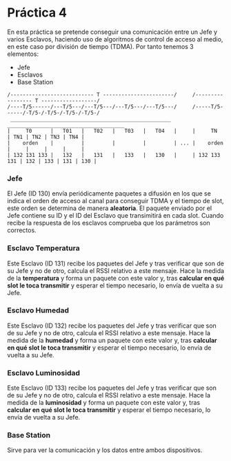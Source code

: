 # Práctica 4

En esta práctica se pretende conseguir una comunicación entre un Jefe y varios Esclavos, haciendo uso de algoritmos de control de acceso al medio, en este caso por división de tiempo (TDMA). Por tanto tenemos 3 elementos:
* Jefe
* Esclavos
* Base Station

```
/--------------------------- T -----------------------/     /----------------- T ------------------/
/----T/5------/---T/5---/---T/5---/---T/5---/---T/5---/     /-----T/5------/-T/5-/-T/5-/-T/5-/-T/5-/
 ____________________________________________________       ______________________________________
|     T0      |   T01   |   T02   |   T03   |   T04   |     |     TN      | TN1 | TN2 | TN3 | TN4 |
|    orden    |         |         |         |         | ... |    orden    |     |     |     |     |
| 132 131 133 |   132   |   131   |   133   |   130   |     | 132 133 131 | 132 | 133 | 131 | 130 |
```

### Jefe
El Jefe (ID 130) envía periódicamente paquetes a difusión en los que se indica el orden de acceso al canal para conseguir TDMA y el tiempo de slot, este orden se determina de manera **aleatoria**. El paquete enviado por el Jefe contiene su ID y el ID del Esclavo que transimitirá en cada slot. Cuando recibe la respuesta de los esclavos comprueba que los parámetros son correctos.

### Esclavo Temperatura
Este Esclavo (ID 131) recibe los paquetes del Jefe y tras verificar que son de su Jefe y no de otro, calcula el RSSI relativo a este mensaje. Hace la medida de la **temperatura** y forma un paquete con este valor y, tras **calcular en qué slot le toca transmitir** y esperar el tiempo necesario, lo envía de vuelta a su Jefe.

### Esclavo Humedad
Este Esclavo (ID 132) recibe los paquetes del Jefe y tras verificar que son de su Jefe y no de otro, calcula el RSSI relativo a este mensaje. Hace la medida de la **humedad** y forma un paquete con este valor y, tras **calcular en qué slot le toca transmitir** y esperar el tiempo necesario, lo envía de vuelta a su Jefe.

### Esclavo Luminosidad
Este Esclavo (ID 133) recibe los paquetes del Jefe y tras verificar que son de su Jefe y no de otro, calcula el RSSI relativo a este mensaje. Hace la medida de la **luminosidad** y forma un paquete con este valor y, tras **calcular en qué slot le toca transmitir** y esperar el tiempo necesario, lo envía de vuelta a su Jefe.

### Base Station
Sirve para ver la comunicación y los datos entre ambos dispositivos.
